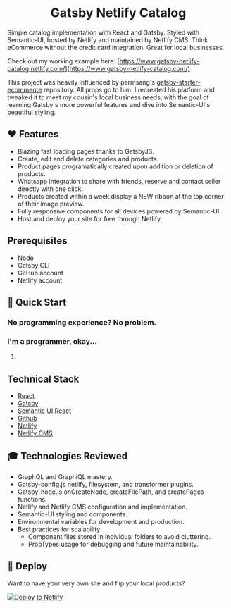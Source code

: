 <p align="center">
  <h1 align="center">Gatsby Netlify Catalog</h1>
</p>

Simple catalog implementation with React and Gatsby. Styled with Semantic-UI, hosted by Netlify and maintained by Netlify CMS. Think eCommerce without the credit card integration. Great for local businesses.

Check out my working example here: [https://www.gatsby-netlify-catalog.netlify.com/](https://www.gatsby-netlify-catalog.com/)

This project was heavily influenced by parmsang's [gatsby-starter-ecommerce](https://github.com/parmsang/gatsby-starter-ecommerce) repository. All props go to him. I recreated his platform and tweaked it to meet my cousin's local business needs, with the goal of learning Gatsby's more powerful features and dive into Semantic-UI's beautiful styling.

## ❤️ Features

- Blazing fast loading pages thanks to GatsbyJS.
- Create, edit and delete categories and products.
- Product pages programatically created upon addition or deletion of products.
- Whatsapp integration to share with friends, reserve and contact seller directly with one click.
- Products created within a week display a NEW ribbon at the top corner of their image preview.
- Fully responsive components for all devices powered by Semantic-UI.
- Host and deploy your site for free through Netlify.

## Prerequisites

- Node
- Gatsby CLI
- GitHub account
- Netlify account

## 🏃 Quick Start

### No programming experience? No problem.

### I'm a programmer, okay...

1.

## Technical Stack

- [React](https://www.reactjs.org/)
- [Gatsby](https://www.gatsbyjs.org)
- [Semantic UI React](https://react.semantic-ui.com)
- [Github](https://www.github.com)
- [Netlify](https://www.netlify.com)
- [Netlify CMS](https://www.netlifycms.org)

## 🎓 Technologies Reviewed

- GraphQL and GraphiQL mastery.
- Gatsby-config.js netlify, filesystem, and transformer plugins.
- Gatsby-node.js onCreateNode, createFilePath, and createPages functions.
- Netlify and Netlify CMS configuration and implementation.
- Semantic-UI styling and components.
- Environmental variables for development and production.
- Best practices for scalability:
  - Component files stored in individual folders to avoid cluttering.
  - PropTypes usage for debugging and future maintainability.

## 💫 Deploy

Want to have your very own site and flip your local products?

[![Deploy to Netlify](https://www.netlify.com/img/deploy/button.svg)](https://app.netlify.com/start/deploy?repository=https://github.com/arsantiagolopez/gatsby-netlify-catalog)
